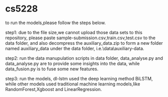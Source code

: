# cs5228
to run the models,please follow the steps below.

step1:
due to the file size,we cannot upload those data sets to this repository,
please paste sample-submission.csv,train.csv,test.csv to the data folder,
and also decompress the auxiliary_data.zip to form a new folder named auxiliary_data under the data folder,
i.e.\data\auxiliary-data.

step2:
run the data manupulation scripts in data folder, 
data_analyse.py and data_analyse.py  are to provide some insights into the data,
while data_fusion.py is to fuse some new features.

step3:
run the models,
dl-lstm used the deep learning method BiLSTM,
while other models used traditional machine learning models,like RandomForest,Xgboost and LinearRegression.
